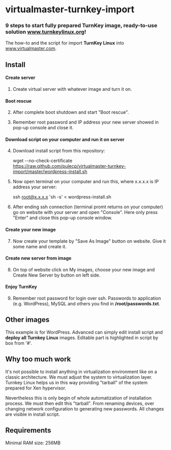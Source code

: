 # virtualmaster-turnkey-import

### 9 steps to start fully prepared TurnKey image, ready-to-use solution www.turnkeylinux.org!

The how-to and the script for import **TurnKey Linux** into www.virtualmaster.com.

## Install

#### Create server
1) Create virtual server with whatever image and turn it on.
#### Boot rescue
2) After complete boot shutdown and start "Boot rescue".

3) Remember root password and IP address your new server showed in pop-up console and close it.
#### Download script on your computer and run it on server
4) Download install script from this repository:

    wget --no-check-certificate https://raw.github.com/pulecp/virtualmaster-turnkey-import/master/wordpress-install.sh

5) Now open terminal on your computer and run this, where x.x.x.x is IP address your server:
	
    ssh root@x.x.x.x 'sh -s' < wordpress-install.sh

6) After ending ssh connection (terminal promt returns on your computer) go on website with your server and open "Console". Here only press "Enter" and close this pop-up console window.
#### Create your new image
7) Now create your template by "Save As Image" button on website. Give it some name and create it.
#### Create new server from image
8) On top of website click on My images, choose your new image and Create New Server by button on left side.
#### Enjoy TurnKey
9) Remember root password for login over ssh. Passwords to application (e.g. WordPress), MySQL and others you find in **/root/passwords.txt**.

## Other images
This example is for WordPress. Advanced can simply edit install script and **deploy all Turnkey Linux** images.
Editable part is highlighted in script by box from '#'.

## Why too much work
It's not possible to install anything in virtualization environment like on a classic architecture. We must adjust
the system to virtualization layer. Turnkey Linux helps us in this way providing "tarball" of the system prepared for
Xen hypervisor.

Nevertheless this is only begin of whole automatization of installation process. We must then edit this "tarball". From
renaming devices, over changing network configuration to generating new passwords. All changes are visible in install script.


## Requirements
Minimal RAM size: 256MB









